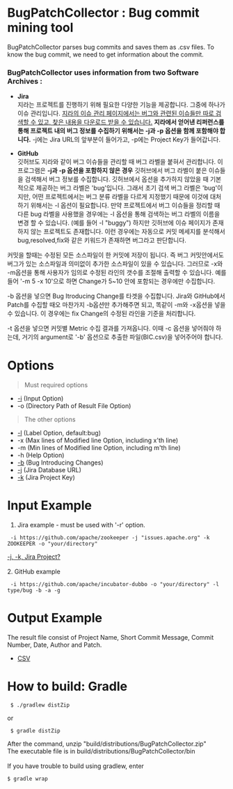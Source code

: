 # BugPatchCollector : Bug commit mining tool
BugPatchCollector parses bug commits and saves them as .csv files. To know the bug commit, we need to get information about the commit.

### BugPatchCollector uses information from two Software Archives :

* **Jira**<br>
지라는 프로젝트를 진행하기 위해 필요한 다양한 기능을 제공합니다. 그중에 하나가 이슈 관리입니다. [지라의 이슈 관리 페이지에서는 버그와 관련된 이슈들만 따로 검색할 수 있고, 찾은 내용을 다운로드 받을 수 있습니다.](https://github.com/HGUISEL/BugPatchCollector/issues/5) **지라에서 얻어낸 리퍼런스를 통해 프로젝트 내의 버그 정보를 수집하기 위해서는 -j과 -p 옵션을 함께 포함해야 합니다.** -j에는 Jira URL의 앞부분이 들어가고, -p에는 Project Key가 들어갑니다.

* **GitHub**<br>
깃허브도 지라와 같이 버그 이슈들을 관리할 때 버그 라벨을 붙혀서 관리합니다. 이 프로그램은 **-j과 -p 옵션을 포함하지 않은 경우** 깃허브에서 버그 라벨이 붙은 이슈들을 검색해서 버그 정보를 수집합니다. 깃허브에서 옵션을 추가하지 않았을 때 기본적으로 제공하는 버그 라벨은 'bug'입니다. 그래서 초기 검색 버그 라벨은 'bug'이지만, 어떤 프로젝트에서는 버그 분류 라벨을 다르게 지정했기 때문에 이것에 대처하기 위해서는 -l 옵션이 필요합니다. 만약 프로젝트에서 버그 이슈들을 정리할 때 다른 bug 라벨을 사용했을 경우에는 -l 옵션을 통해 검색하는 버그 라벨의 이름을 변경 할 수 있습니다. (예를 들어 -l "buggy") 하지만 깃허브에 이슈 페이지가 존재하지 않는 프로젝트도 존재합니다. 이런 경우에는 자동으로 커밋 메세지를 분석해서 bug,resolved,fix와 같은 키워드가 존재하면 버그라고 판단합니다.

커밋을 할때는 수정된 모든 소스파일이 한 커밋에 저장이 됩니다. 즉 버그 커밋안에서도 버그가 있는 소스파일과 의미없이 추가한 소스파일이 있을 수 있습니다. 그러므로 -x와 -m옵션을 통해 사용자가 임의로 수정된 라인의 갯수를 조절해 출력할 수 있습니다. 예를 들어 '-m 5 -x 10'으로 하면 Change가 5~10 안에 포함되는 경우에만 수집합니다.

-b 옵션을 넣으면 Bug Itroducing Change를 타겟을 수집합니다. Jira와 GitHub에서 Patch를 수집할 때오 마찬가지 -b옵션만 추가해주면 되고, 똑같이 -m와 -x옵션을 넣을 수 있습니다. 이 경우에는 fix Change의 수정된 라인을 기준을 처리합니다.

-t 옵션을 넣으면 커밋별 Metric 수집 결과를 가져옵니다. 이때 -c 옵션을 넣어줘야 하는데, 거기의 argument로 '-b' 옵션으로 추출한 파일(BIC.csv)을 넣어주어야 합니다.

# Options
>Must required options 
* [-i](https://github.com/HGUISEL/BugPatchCollector/issues/4) (Input Option)
* -o (Directory Path of Result File Option)
>The other options
* [-l](https://github.com/HGUISEL/BugPatchCollector/issues/7) (Label Option, default:bug)
* -x (Max lines of Modified line Option, including x'th line)
* -m (Min lines of Modified line Option, including m'th line)
* -h (Help Option)
* [-b](https://github.com/HGUISEL/BugPatchCollector/issues/16) (Bug Introducing Changes)
* [-j](https://github.com/HGUISEL/BugPatchCollector/issues/18) (Jira Database URL)
* [-k](https://github.com/HGUISEL/BugPatchCollector/issues/18) (Jira Project Key)


# Input Example
1. Jira example - must be used with '-r' option.
<pre><code> -i https://github.com/apache/zookeeper -j "issues.apache.org" -k ZOOKEEPER -o "your/directory" </code></pre>
[-j, -k, Jira Project?](https://github.com/HGUISEL/BugPatchCollector/issues/18)<br><br>
2. GitHub example
<pre><code> -i https://github.com/apache/incubator-dubbo -o "your/directory" -l type/bug -b -a -g </code></pre>

# Output Example
The result file consist of Project Name, Short Commit Message, Commit Number, Date, Author and Patch.
* [CSV](https://github.com/HGUISEL/BugPatchCollector/issues/1)

# How to build: Gradle
<pre><code> $ ./gradlew distZip </code></pre>
or
<pre><code> $ gradle distZip </code></pre>
After the command, unzip "build/distributions/BugPatchCollector.zip"<br>
The executable file is in build/distributions/BugPatchCollector/bin<br><br>
If you have trouble to build using gradlew, enter
<pre><code>$ gradle wrap</code></pre>
